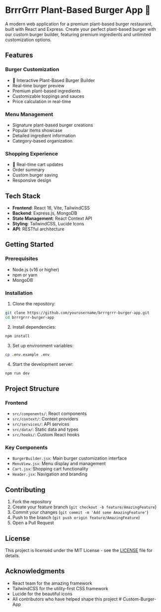 # BrrrGrrr Plant-Based Burger App 🍔

A modern web application for a premium plant-based burger restaurant, built with React and Express. Create your perfect plant-based burger with our custom burger builder, featuring premium ingredients and unlimited customization options.

## Features

### Burger Customization
- 🍔 Interactive Plant-Based Burger Builder
- Real-time burger preview
- Premium plant-based ingredients
- Customizable toppings and sauces
- Price calculation in real-time

### Menu Management
- Signature plant-based burger creations
- Popular items showcase
- Detailed ingredient information
- Category-based organization

### Shopping Experience
- 🛒 Real-time cart updates
- Order summary
- Custom burger saving
- Responsive design

## Tech Stack

- **Frontend**: React 18, Vite, TailwindCSS
- **Backend**: Express.js, MongoDB
- **State Management**: React Context API
- **Styling**: TailwindCSS, Lucide Icons
- **API**: RESTful architecture

## Getting Started

### Prerequisites
- Node.js (v16 or higher)
- npm or yarn
- MongoDB

### Installation

1. Clone the repository:
```bash
git clone https://github.com/yourusername/brrrgrrr-burger-app.git
cd brrrgrrr-burger-app
```

2. Install dependencies:
```bash
npm install
```

3. Set up environment variables:
```bash
cp .env.example .env
```

4. Start the development server:
```bash
npm run dev
```

## Project Structure

### Frontend
- `src/components/`: React components
- `src/context/`: Context providers
- `src/services/`: API services
- `src/data/`: Static data and types
- `src/hooks/`: Custom React hooks

### Key Components
- `BurgerBuilder.jsx`: Main burger customization interface
- `MenuView.jsx`: Menu display and management
- `Cart.jsx`: Shopping cart functionality
- `Header.jsx`: Navigation and branding

## Contributing

1. Fork the repository
2. Create your feature branch (`git checkout -b feature/AmazingFeature`)
3. Commit your changes (`git commit -m 'Add some AmazingFeature'`)
4. Push to the branch (`git push origin feature/AmazingFeature`)
5. Open a Pull Request

## License

This project is licensed under the MIT License - see the [LICENSE](LICENSE) file for details.

## Acknowledgments

- React team for the amazing framework
- TailwindCSS for the utility-first CSS framework
- Lucide for the beautiful icons
- All contributors who have helped shape this project #   C u s t o m - B u r g e r - A p p  
 